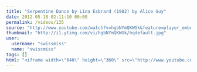 ```yaml
---
title: "Serpentine Dance by Lina Esbrard (1902) by Alice Guy"
date: 2012-05-18 02:11:10 00:00
permalink: /videos/135
source: "http://www.youtube.com/watch?v=hgbNYmQKWGk&feature=player_embedded"
thumbnail: "http://i1.ytimg.com/vi/hgbNYmQKWGk/hqdefault.jpg"
user:
  username: "swissmiss"
  name: "swissmiss"
tags: []
html: "<iframe width=\"640\" height=\"360\" src=\"http://www.youtube.com/embed/hgbNYmQKWGk?wmode=transparent&fs=1&feature=oembed\" frameborder=\"0\" allowfullscreen></iframe>"
---
```


